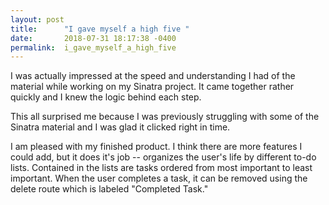 ```yaml
---
layout: post
title:      "I gave myself a high five "
date:       2018-07-31 18:17:38 -0400
permalink:  i_gave_myself_a_high_five
---
```



I was actually impressed at the speed and understanding I had of the material while working on my Sinatra project. It came together rather quickly and I knew the logic behind each step. 

This all surprised me because I was previously struggling with some of the Sinatra material and I was glad it clicked right in time. 

I am pleased with my finished product. I think there are more features I could add, but it does it's job -- organizes the user's life by different to-do lists. Contained in the lists are tasks ordered from most important to least important. When the user completes a task, it can be removed using the delete route which is labeled "Completed Task."




